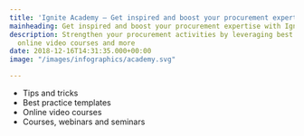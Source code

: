 ```yaml
---
title: 'Ignite Academy – Get inspired and boost your procurement expertise '
mainheading: Get inspired and boost your procurement expertise with Ignite
description: Strengthen your procurement activities by leveraging best practice templates,
  online video courses and more
date: 2018-12-16T14:31:35.000+00:00
image: "/images/infographics/academy.svg"

---
```

<ul class="fa-ul">
<li><span class="fa-li"><i class="fas fa-award" style="color: #31B096"></i></span>Tips and tricks</li>
<li><span class="fa-li"><i class="fas fa-play-circle" style="color: #31B096"></i></span>Best practice templates​</li>
<li><span class="fa-li"><i class="fas fa-indent" style="color: #31B096"></i></span>Online video courses</li>
<li><span class="fa-li"><i class="fas fa-chalkboard-teacher" style="color: #31B096"></i></span>Courses, webinars and seminars​</li>
</ul>
